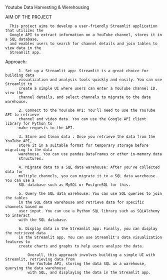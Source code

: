 Youtube Data Harvesting & Werehousing

AIM OF THE PROJECT 

      This project aims to develop a user-friendly Streamlit application that utilizes the
      Google API to extract information on a YouTube channel, stores it in a SQL database,
      and enables users to search for channel details and join tables to view data in the
      Streamlit app.



  Approach:
  
          1. Set up a Streamlit app: Streamlit is a great choice for building data
          visualization and analysis tools quickly and easily. You can use Streamlit to
          create a simple UI where users can enter a YouTube channel ID, view the
          channel details, and select channels to migrate to the data warehouse.
          
          2. Connect to the YouTube API: You'll need to use the YouTube API to retrieve
          channel and video data. You can use the Google API client library for Python to
          make requests to the API.
          
          3. Store and Clean data : Once you retrieve the data from the YouTube API,
          store it in a suitable format for temporary storage before migrating to the data
          warehouse. You can use pandas DataFrames or other in-memory data
          structures.
          
          4. Migrate data to a SQL data warehouse: After you've collected data for
          multiple channels, you can migrate it to a SQL data warehouse. You can use a
          SQL database such as MySQL or PostgreSQL for this.
          
          5. Query the SQL data warehouse: You can use SQL queries to join the tables
          in the SQL data warehouse and retrieve data for specific channels based on
          user input. You can use a Python SQL library such as SQLAlchemy to interact
          with the SQL database.
          
          6. Display data in the Streamlit app: Finally, you can display the retrieved data
          in the Streamlit app. You can use Streamlit's data visualization features to
          create charts and graphs to help users analyze the data.
          
              Overall, this approach involves building a simple UI with Streamlit, retrieving data from
              the YouTube API, storing the data SQL as a warehouse, querying the data warehouse
              with SQL, and displaying the data in the Streamlit app.
        
